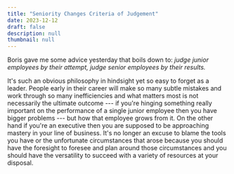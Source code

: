 ```yaml
---
title: "Seniority Changes Criteria of Judgement"
date: 2023-12-12
draft: false
description: null
thumbnail: null
---
```


Boris gave me some advice yesterday that boils down to: *judge junior employees by their attempt, judge senior employees by their results.* 

It's such an obvious philosophy in hindsight yet so easy to forget as a leader. People early in their career will make so many subtle mistakes and work through so many inefficiencies and what matters most is not necessarily the ultimate outcome --- if you're hinging something really important on the performance of a single junior employee then you have bigger problems --- but how that employee grows from it. On the other hand if you're an executive then you are supposed to be approaching mastery in your line of business. It's no longer an excuse to blame the tools you have or the unfortunate circumstances that arose because you should have the foresight to foresee and plan around those circumstances and you should have the versatility to succeed with a variety of resources at your disposal. 